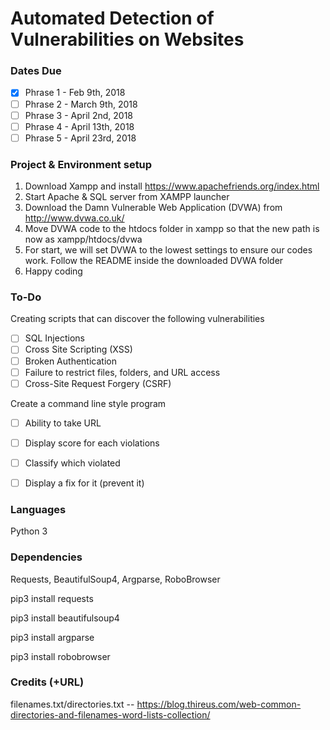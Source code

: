 # Automated Detection of Vulnerabilities on Websites

### Dates Due

- [x] Phrase 1 - Feb 9th, 2018
- [ ] Phrase 2 - March 9th, 2018
- [ ] Phrase 3 - April 2nd, 2018
- [ ] Phrase 4 - April 13th, 2018
- [ ] Phrase 5 - April 23rd, 2018

### Project & Environment setup
1. Download Xampp and install https://www.apachefriends.org/index.html
2. Start Apache & SQL server from XAMPP launcher
3. Download the Damn Vulnerable Web Application (DVWA) from http://www.dvwa.co.uk/
4. Move DVWA code to the htdocs folder in xampp so that the new path is now as xampp/htdocs/dvwa
4. For start, we will set DVWA to the lowest settings to ensure our codes work. Follow the README inside the downloaded DVWA folder
5. Happy coding


### To-Do

Creating scripts that can discover the following vulnerabilities
- [ ] SQL Injections
- [ ] Cross Site Scripting (XSS)
- [ ] Broken Authentication
- [ ] Failure to restrict files, folders, and URL access
- [ ] Cross-Site Request Forgery (CSRF)

Create a command line style program 
- [ ] Ability to take URL
- [ ] Display score for each violations
- [ ] Classify which violated
- [ ] Display a fix for it (prevent it)


### Languages
Python 3

### Dependencies
Requests, BeautifulSoup4, Argparse, RoboBrowser

pip3 install requests

pip3 install beautifulsoup4

pip3 install argparse

pip3 install robobrowser



### Credits (+URL)

filenames.txt/directories.txt
-- https://blog.thireus.com/web-common-directories-and-filenames-word-lists-collection/